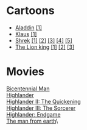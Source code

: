 # Cartoons
* [Aladdin](https://en.wikipedia.org/wiki/Aladdin_(1992_Disney_film))
[[1]](https://filmix.co/muzkl/945-aladdin-aladdin-1992.html)
* [Klaus](https://en.wikipedia.org/wiki/Klaus_(film))
[[1]](https://filmix.co/semejnyj/137783-klaus-2019.html)
* [Shrek](https://en.wikipedia.org/wiki/Shrek)
[[1]](https://filmix.co/fjuntezi/2449-shrek.html)
[[2]](https://filmix.co/fjuntezi/704-shrek-2-2004.html)
[[3]](https://filmix.co/semejnyj/6043-smotret-onlajn-shrek-3-shrek-tretij-2007.html)
[[4]](https://filmix.co/multfilmy/7454-shrek-moroz-zelenyj-nos-shrek-the-halls-2007.html)
[[5]](https://filmix.co/multfilmy/8606-smotret-onlajn-shryek-navsegda-2010.html)
* [The Lion king](https://en.wikipedia.org/wiki/The_Lion_King)
[[1]](https://filmix.co/muzkl/72-72.html)
[[2]](https://filmix.co/muzkl/125362-korol-lev-2-gordost-simby-1998.html)
[[3]](https://filmix.co/priklucheniya/73-73.html)

# Movies
[Bicentennial Man](https://filmix.co/dramy/2676-2676.html)\
[Highlander](https://filmix.co/fjuntezi/5024-gorec-highlander-1986.html)\
[Highlander II: The Quickening](https://filmix.co/fantastika/57017-gorec-2-ozhivlenie-highlander-ii-the-quickening-1991.html)\
[Highlander III: The Sorcerer](https://filmix.co/fantastika/91376-gorec-3-poslednee-izmerenie-highlander-iii-the-sorcerer-highlander-3-the-sorcerer-1994.html)\
[Highlander: Endgame](https://filmix.co/fantastika/684-gorec-4-konec-igry-highlander-endgame-2000.html)\
[The man from earth](https://filmix.co/dramy/2179-film-2179-2019.html)\
